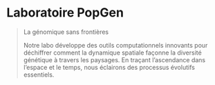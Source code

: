 # Laboratoire PopGen

> La génomique sans frontières
>
> Notre labo développe des outils computationnels innovants pour déchiffrer comment la dynamique spatiale façonne la diversité génétique à travers les paysages. En traçant l’ascendance dans l’espace et le temps, nous éclairons des processus évolutifs essentiels.